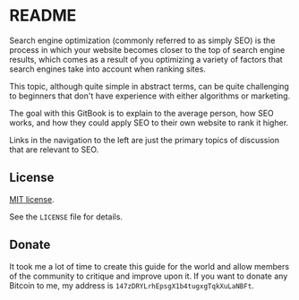 # README

Search engine optimization \(commonly referred to as simply SEO\) is the process in which your website becomes closer to the top of search engine results, which comes as a result of you optimizing a variety of factors that search engines take into account when ranking sites.

This topic, although quite simple in abstract terms, can be quite challenging to beginners that don't have experience with either algorithms or marketing.

The goal with this GitBook is to explain to the average person, how SEO works, and how they could apply SEO to their own website to rank it higher.

Links in the navigation to the left are just the primary topics of discussion that are relevant to SEO.

## License

[MIT license](https://opensource.org/licenses/MIT).

See the `LICENSE` file for details.

## Donate

It took me a lot of time to create this guide for the world and allow members of the community to critique and improve upon it. If you want to donate any Bitcoin to me, my address is `147zDRYLrhEpsgX1b4tugxgTqkXuLaNBFt`.

